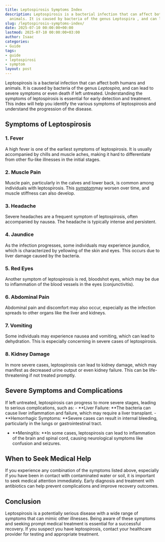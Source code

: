 ```yaml
---
title: Leptospirosis Symptoms Index
description: Leptospirosis is a bacterial infection that can affect both humans and
  animals. It is caused by bacteria of the genus Leptospira , and can lead to severe...
slug: /leptospirosis-symptoms-index/
date: 2025-07-10 00:00:00+00:00
lastmod: 2025-07-10 00:00:00+03:00
author: Isaac
categories:
- Guide
tags:
- guide
- leptospirosi
- symptom
layout: post
---
```

Leptospirosis is a bacterial infection that can affect both humans and animals. It is caused by bacteria of the genus *Leptospira*, and can lead to severe symptoms or even death if left untreated. Understanding the symptoms of leptospirosis is essential for early detection and treatment. This index will help you identify the various symptoms of leptospirosis and understand the progression of the disease.

##  Symptoms of Leptospirosis

###  1. Fever

A high fever is one of the earliest symptoms of leptospirosis. It is usually accompanied by chills and muscle aches, making it hard to differentiate from other flu-like illnesses in the initial stages.

###  2. Muscle Pain

Muscle pain, particularly in the calves and lower back, is common among individuals with leptospirosis. This [symptom](https://pestpolicy.com/leptospirosis-symptoms/)may worsen over time, and muscle stiffness can also develop.

###  3. Headache

Severe headaches are a frequent symptom of leptospirosis, often accompanied by nausea. The headache is typically intense and persistent.

###  4. Jaundice

As the infection progresses, some individuals may experience jaundice, which is characterized by yellowing of the skin and eyes. This occurs due to liver damage caused by the bacteria.

###  5. Red Eyes

Another symptom of leptospirosis is red, bloodshot eyes, which may be due to inflammation of the blood vessels in the eyes (conjunctivitis).

###  6. Abdominal Pain

Abdominal pain and discomfort may also occur, especially as the infection spreads to other organs like the liver and kidneys.

###  7. Vomiting

Some individuals may experience nausea and vomiting, which can lead to dehydration. This is especially concerning in severe cases of leptospirosis.

###  8. Kidney Damage

In more severe cases, leptospirosis can lead to kidney damage, which may manifest as decreased urine output or even kidney failure. This can be life-threatening if not treated promptly.

##  Severe Symptoms and Complications

If left untreated, leptospirosis can progress to more severe stages, leading to serious complications, such as: - **Liver Failure: **The bacteria can cause liver inflammation and failure, which may require a liver transplant. - **Hemorrhagic Symptoms: **Severe cases can result in internal bleeding, particularly in the lungs or gastrointestinal tract.

- **Meningitis: **In some cases, leptospirosis can lead to inflammation of the brain and spinal cord, causing neurological symptoms like confusion and seizures.

##  When to Seek Medical Help

If you experience any combination of the symptoms listed above, especially if you have been in contact with contaminated water or soil, it is important to seek medical attention immediately. Early diagnosis and treatment with antibiotics can help prevent complications and improve recovery outcomes.

##  Conclusion

Leptospirosis is a potentially serious disease with a wide range of symptoms that can mimic other illnesses. Being aware of these symptoms and seeking prompt medical treatment is essential for a successful recovery. If you suspect you have leptospirosis, contact your healthcare provider for testing and appropriate treatment.